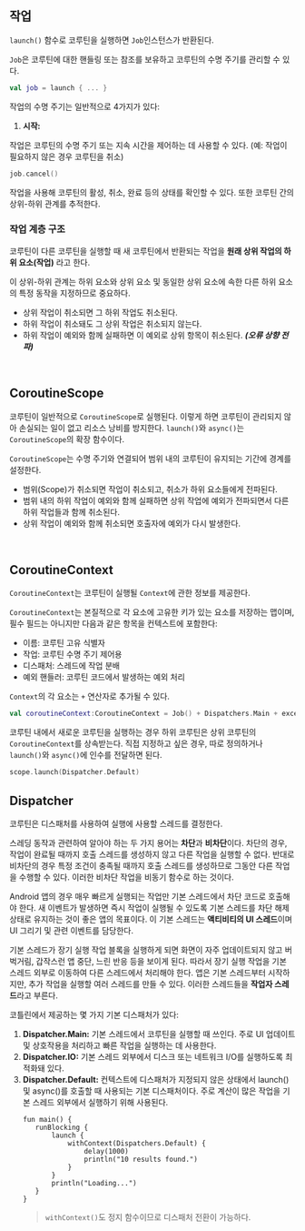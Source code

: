 ## 작업

`launch()` 함수로 코루틴을 실행하면 `Job`인스턴스가 반환된다.

`Job`은 코루틴에 대한 핸들링 또는 참조를 보유하고 코루틴의 수명 주기를 관리할 수 있다.

```kotlin
val job = launch { ... }
```

작업의 수명 주기는 일반적으로 4가지가 있다:
1. **시작:**

작업은 코루틴의 수명 주기 또는 지속 시간을 제어하는 데 사용할 수 있다. (예: 작업이 필요하지 않은 경우 코루틴을 취소)
```kotlin
job.cancel()
```

작업을 사용해 코루틴의 활성, 취소, 완료 등의 상태를 확인할 수 있다. 또한 코루틴 간의 상위-하위 관계를 추적한다.

### 작업 계층 구조

코루틴이 다른 코루틴을 실행할 때 새 코루틴에서 반환되는 작업을 **원래 상위 작업의 하위 요소(작업)** 라고 한다. 

이 상위-하위 관계는 하위 요소와 상위 요소 및 동일한 상위 요소에 속한 다른 하위 요소의 특정 동작을 지정하므로 중요하다.

- 상위 작업이 취소되면 그 하위 작업도 취소된다.
- 하위 작업이 취소돼도 그 상위 작업은 취소되지 않는다.
- 하위 작업이 예외와 함께 실패하면 이 예외로 상위 항목이 취소된다. ***(오류 상향 전파)***

<br>

## CoroutineScope

코루틴이 일반적으로 `CoroutineScope`로 실행된다. 이렇게 하면 코루틴이 관리되지 않아 손실되는 일이 없고 리소스 낭비를 방지한다.
`launch()`와 `async()`는 `CoroutineScope`의 확장 함수이다.

`CoroutineScope`는 수명 주기와 연결되어 범위 내의 코루틴이 유지되는 기간에 경계를 설정한다.

- 범위(Scope)가 취소되면 작업이 취소되고, 취소가 하위 요소들에게 전파된다.
- 범위 내의 하위 작업이 예외와 함께 실패하면 상위 작업에 예외가 전파되면서 다른 하위 작업들과 함께 취소된다.
- 상위 작업이 예외와 함께 취소되면 호출자에 예외가 다시 발생한다.

<br>

## CoroutineContext

`CoroutineContext`는 코루틴이 실행될 `Context`에 관한 정보를 제공한다.

`CoroutineContext`는 본질적으로 각 요소에 고유한 키가 있는 요소를 저장하는 맵이며, 필수 필드는 아니지만 다음과 같은 항목을 컨텍스트에 포함한다:

- 이름: 코루틴 고유 식별자
- 작업: 코루틴 수명 주기 제어용
- 디스패처: 스레드에 작업 분배
- 예외 핸들러: 코루틴 코드에서 발생하는 예외 처리

`Context`의 각 요소는 `+` 연산자로 추가될 수 있다.
```kotlin
val coroutineContext:CoroutineContext = Job() + Dispatchers.Main + exceptionHandler
```

코루틴 내에서 새로운 코루틴을 실행하는 경우 하위 코루틴은 상위 코루틴의 `CoroutineContext`를 상속받는다.
직접 지정하고 싶은 경우, 따로 정의하거나 `launch()`와 `async()`에 인수를 전달하면 된다.
```kotlin
scope.launch(Dispatcher.Default)
```

## Dispatcher

코루틴은 디스패처를 사용하여 실행에 사용할 스레드를 결정한다.

스레딩 동작과 관련하여 알아야 하는 두 가지 용어는 **차단**과 **비차단**이다. 차단의 경우, 작업이 완료될 때까지 호출 스레드를 생성하지 않고 다른 작업을 실행할 수 없다. 반대로 비차단의 경우 특정 조건이 충족될 때까지 호출 스레드를 생성하므로 그동안 다른 작업을 수행할 수 있다. 이러한 비차단 작업을 비동기 함수로 하는 것이다.

Android 앱의 경우 매우 빠르게 실행되는 작업만 기본 스레드에서 차단 코드로 호출해야 한다. 새 이벤트가 발생하면 즉시 작업이 실행될 수 있도록 기본 스레드를 차단 해제 상태로 유지하는 것이 좋은 앱의 목표이다. 이 기본 스레드는 **액티비티의 UI 스레드**이며 UI 그리기 및 관련 이벤트를 담당한다.

기본 스레드가 장기 실행 작업 블록을 실행하게 되면 화면이 자주 업데이트되지 않고 버벅거림, 갑작스런 앱 중단, 느린 반응 등을 보이게 된다. 따라서 장기 실행 작업을 기본 스레드 외부로 이동하여 다른 스레드에서 처리해야 한다. 앱은 기본 스레드부터 시작하지만, 추가 작업을 실행할 여러 스레드를 만들 수 있다. 이러한 스레드들을 **작업자 스레드**라고 부른다.

코틀린에서 제공하는 몇 가지 기본 디스패처가 있다:

1. **Dispatcher.Main:** 기본 스레드에서 코루틴을 실행할 때 쓰인다. 주로 UI 업데이트 및 상호작용을 처리하고 빠른 작업을 실행하는 데 사용한다.
2. **Dispatcher.IO:** 기본 스레드 외부에서 디스크 또는 네트워크 I/O를 실행하도록 최적화돼 있다.
3. **Dispatcher.Default:** 컨텍스트에 디스패처가 지정되지 않은 상태에서 launch() 및 async()를 호출할 때 사용되는 기본 디스패처이다. 주로 계산이 많은 작업을 기본 스레드 외부에서 실행하기 위해 사용된다.
     ```
     fun main() {
        runBlocking {
            launch {
                withContext(Dispatchers.Default) {
                    delay(1000)
                    println("10 results found.")
                }
            }
            println("Loading...")
        }
     }
     ```
    > `withContext()`도 정지 함수이므로 디스패처 전환이 가능하다.

